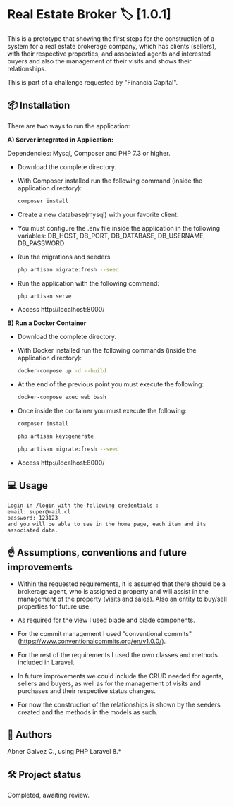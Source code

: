 # Real Estate Broker  🏷️ [1.0.1]

This is a prototype that showing the first steps for the construction of a system for a real estate brokerage company, which has clients (sellers), with their respective properties, and associated agents and interested buyers and also the management of their visits and shows their relationships.

This is part of a challenge requested by "Financia Capital".


## 📦 Installation

There are two ways to run the application:

**A) Server integrated in Application:**

Dependencies: Mysql, Composer and PHP 7.3 or higher.

- Download the complete directory.

- With Composer installed run the following command (inside the application directory):
    ```bash
    composer install
    ```
- Create a new database(mysql) with your favorite client.
- You must configure the .env file inside the application in the following variables:
    DB_HOST, DB_PORT, DB_DATABASE, DB_USERNAME, DB_PASSWORD
- Run the migrations and seeders
    ```bash
    php artisan migrate:fresh --seed
    ```
- Run the application with the following command:
    ```bash
    php artisan serve
    ```

- Access http://localhost:8000/


**B) Run a Docker Container**

- Download the complete directory.

- With Docker installed run the following commands (inside the application directory):
    ```bash
    docker-compose up -d --build
    ```
- At the end of the previous point you must execute the following:
    ```bash
    docker-compose exec web bash
    ```
- Once inside the container you must execute the following:
    ```bash
    composer install

    php artisan key:generate 

    php artisan migrate:fresh --seed
    ```

- Access http://localhost:8000/

## 💻 Usage

    Login in /login with the following credentials : 
    email: super@mail.cl
    password: 123123
    and you will be able to see in the home page, each item and its associated data. 

## ☝ Assumptions, conventions and future improvements

- Within the requested requirements, it is assumed that there should be a brokerage agent, who is assigned a property and will assist in the management of the property (visits and sales).
Also an entity to buy/sell properties for future use.

- As required for the view I used blade and blade components.
- For the commit management I used "conventional commits" (https://www.conventionalcommits.org/en/v1.0.0/).
- For the rest of the requirements I used the own classes and methods included in Laravel.

- In future improvements we could include the CRUD needed for agents, sellers and buyers, as well as for the management of visits and purchases and their respective status changes.
- For now the construction of the relationships is shown by the seeders created and the methods in the models as such.

## 👥 Authors

Abner Galvez C., using PHP Laravel 8.*

## 🛠️ Project status

Completed, awaiting review.